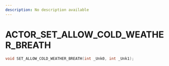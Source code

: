 ```yaml
---
description: No description available 
---
```


# ACTOR\_SET_ALLOW_COLD_WEATHER_BREATH

```cpp
void SET_ALLOW_COLD_WEATHER_BREATH(int _Unk0, int _Unk1);
```